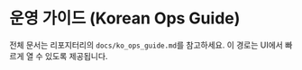 <!-- Public copy for UI link: open the full guide from repository -->
# 운영 가이드 (Korean Ops Guide)

전체 문서는 리포지터리의 `docs/ko_ops_guide.md`를 참고하세요. 이 경로는 UI에서 빠르게 열 수 있도록 제공됩니다.
